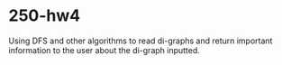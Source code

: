 # 250-hw4
 
Using DFS and other algorithms to read di-graphs and return important information to the user about the di-graph inputted.
